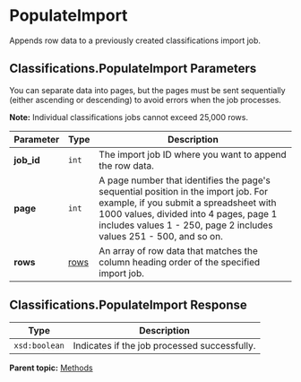 # PopulateImport

Appends row data to a previously created classifications import job.

## Classifications.PopulateImport Parameters

You can separate data into pages, but the pages must be sent sequentially (either ascending or descending) to avoid errors when the job processes.

**Note:** Individual classifications jobs cannot exceed 25,000 rows.

|Parameter|Type|Description|
|---------|----|-----------|
|**job_id** |`int` | The import job ID where you want to append the row data. |
|**page** |`int` | A page number that identifies the page's sequential position in the import job. For example, if you submit a spreadsheet with 1000 values, divided into 4 pages, page 1 includes values 1 - 250, page 2 includes values 251 - 500, and so on. |
|**rows** |[rows](../data_types/r_rows.md#) | An array of row data that matches the column heading order of the specified import job. |

## Classifications.PopulateImport Response

|Type|Description|
|----|-----------|
|`xsd:boolean` | Indicates if the job processed successfully. |

**Parent topic:** [Methods](../methods/classifications_methods.md)

